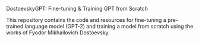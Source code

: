 DostoevskyGPT: Fine-tuning & Training GPT from Scratch

This repository contains the code and resources for fine-tuning a pre-trained language model (GPT-2) and training a model from scratch using the works of Fyodor Mikhailovich Dostoevsky.
